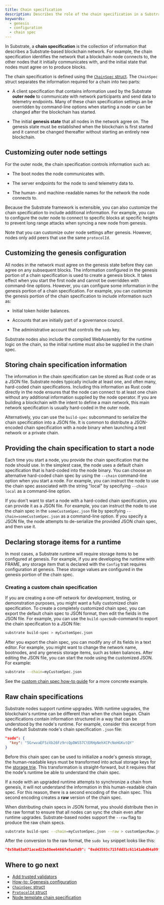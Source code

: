 ```yaml
---
title: Chain specification
description: Describes the role of the chain specification in a Substrate-based network, how to specify the chain specification to use when starting a node, and how to customize and distribute chain specifications.
keywords:
  - genesis
  - configuration
  - chain spec
---
```


In Substrate, a **chain specification** is the collection of information that describes a Substrate-based blockchain network.
For example, the chain specification identifies the network that a blockchain node connects to, the other nodes that it initially communicates with, and the initial state that nodes must agree on to produce blocks.

The chain specification is defined using the [`ChainSpec` struct](https://paritytech.github.io/substrate/master/sc_service/struct.GenericChainSpec.html).
The `ChainSpec` struct separates the information required for a chain into two parts:

* A client specification that contains information used by the Substrate **outer node** to communicate with network participants and send data to telemetry endpoints.
  Many of these chain specification settings an be overridden by command-line options when starting a node or can be changed after the blockchain has started.

* The initial **genesis state** that all nodes in the network agree on.
  The genesis state must be established when the blockchain is first started and it cannot be changed thereafter without starting an entirely new blockchain.
  
## Customizing outer node settings

For the outer node, the chain specification controls information such as:

* The boot nodes the node communicates with.

* The server endpoints for the node to send telemetry data to.

* The human- and machine-readable names for the network the node connects to.

Because the Substrate framework is extensible, you can also customize the chain specification to include additional information.
For example, you can to configure the outer node to connect to specific blocks at specific heights to prevent long range attacks when syncing a new node from genesis.

Note that you can customize outer node settings after genesis.
However, nodes only add peers that use the same `protocolId`.

## Customizing the genesis configuration

All nodes in the network must agree on the genesis state before they can agree on any subsequent blocks.
The information configured in the genesis portion of a chain specification is used to create a genesis block.
It takes effect when you start the first node and cannot be overridden with command-line options.
However, you can configure some information in the genesis portion of a chain specification.
For example, you can customize the genesis portion of the chain specification to include information such as:

* Initial token holder balances.

* Accounts that are initially part of a governance council.

* The administrative account that controls the `sudo` key.

Substrate nodes also include the compiled WebAssembly for the runtime logic on the chain, so the initial runtime must also be supplied in the chain spec.

## Storing chain specification information

The information in the chain specification can be stored as Rust code or as a JSON file.
Substrate nodes typically include at least one, and often many, hard-coded chain specifications.
Including this information as Rust code directly in the node ensures that the node can connect to at least one chain without any additional information supplied by the node operator.
If you are building a blockchain with the intent to define a main network, this main network specification is usually hard-coded in the outer node.

Alternatively, you can use the `build-spec` subcommand to serialize the chain specification into a JSON file.
It is common to distribute a JSON-encoded chain specification with a node binary when launching a test network or a private chain.

## Providing the chain specification to start a node

Each time you start a node, you provide the chain specification that the node should use.
In the simplest case, the node uses a default chain specification that is hard-coded into the node binary.
You can choose an alternative hard-coded chain spec by using the `--chain` command-line option when you start a node.
For example, you can instruct the node to use the chain spec associated with the string "local" by specifying `--chain local` as a command-line option.

If you don't want to start a node with a hard-coded chain specification, you can  provide it as a JSON file.
For example, you can instruct the node to use the chain spec in the `someCustomSpec.json` file by specifying `--chain=someCustomSpec.json` as a command-line option.
If you specify a JSON file, the node attempts to de-serialize the provided JSON
chain spec, and then use it.

## Declaring storage items for a runtime

In most cases, a Substrate runtime will require storage items to be configured at genesis.
For example, if you are developing the runtime with FRAME, any storage item that is declared with the `Config` trait requires configuration at genesis.
These storage values are configured in the genesis portion of the chain spec.

### Creating a custom chain specification

If you are creating a one-off network for development, testing, or demonstration purposes, you might want a fully customized chain specification.
To create a completely customized chain spec, you can export the default chain spec  to JSON format, then edit the fields in the JSON file.
For example, you can use the `build-spec`sub-command to export the chain specification to a JSON file:

```bash
substrate build-spec > myCustomSpec.json
```

After you export the chain spec, you can modify any of its fields in a text editor.
For example, you might want to change the network name, bootnodes, and any genesis storage items, such as token balances.
After editing the JSON file, you can start the node using the customized JSON.
For example:

```bash
substrate --chain=myCustomSpec.json
```

See the [custom chain spec how-to guide](/reference/how-to-guides/basics/custom-chain-spec) for a more concrete example.

## Raw chain specifications

Substrate nodes support runtime upgrades.
With runtime upgrades, the blockchain's runtime can be different than
when the chain began.
Chain specifications contain information structured in a way that
can be understood by the node's runtime.
For example, consider this excerpt from the default Substrate node's chain specification `.json` file:

```json
"sudo": {
  "key": "5GrwvaEF5zXb26Fz9rcQpDWS57CtERHpNehXCPcNoHGKutQY"
}
```

Before this chain spec can be used to initialize a node's genesis storage, the human-readable keys must be transformed into actual storage keys for the [storage trie](/main-docs/build/storage).
This transformation is straight-forward, but it requires that the node's runtime be able to understand the chain spec.

If a node with an upgraded runtime attempts to synchronize a chain from genesis, it will not understand the information in this human-readable chain spec.
For this reason, there is a second encoding of the chain spec.
This second encoding creates a **raw** version of the chain spec.

When distributing chain specs in JSON format, you should distribute then in the raw format to ensure that all nodes can sync the chain even after runtime upgrades. Substrate-based nodes support the `--raw` flag to produce the raw chain specs.

```bash
substrate build-spec --chain=myCustomSpec.json --raw > customSpecRaw.json
```

After the conversion to the raw format, the `sudo key` snippet looks like this:

```json
"0x50a63a871aced22e88ee6466fe5aa5d9": "0xd43593c715fdd31c61141abd04a99fd6822c8558854ccde39a5684e7a56da27d",
```

## Where to go next

* [Add trusted validators](/tutorials/get-started/trusted-network/)
* [How-to: Ggenesis configuration](/reference/how-to-guides/basics/genesis/)
* [`ChainSpec` struct](https://paritytech.github.io/substrate/master/sc_service/struct.GenericChainSpec.html)
* [`ProtocolId` struct](https://paritytech.github.io/substrate/master/sc_network/config/struct.ProtocolId.html)
* [Node template chain specification](https://github.com/substrate-developer-hub/substrate-node-template/blob/master/node/src/chain_spec.rs)
